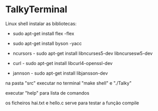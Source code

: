 # TalkyTerminal
Linux shell
instalar as bibliotecas:

- sudo apt-get install flex -flex

- sudo apt-get install byson -yacc

- ncursors - sudo apt-get install libncurses5-dev libncursesw5-dev

- curl - sudo apt-get install libcurl4-openssl-dev

- jannson - sudo apt-get install libjansson-dev

na pasta "src" executar no terminal "make shell" e "./Talky"

executar "help" para lista de comandos

os ficheiros hai.txt e hello.c serve para testar a função compile

